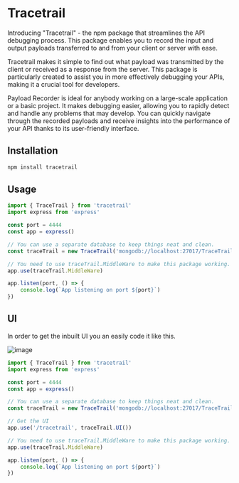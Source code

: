 # Tracetrail

Introducing "Tracetrail" -  the npm package that streamlines the API debugging process. This package enables you to record the input and output payloads transferred to and from your client or server with ease.

Tracetrail makes it simple to find out what payload was transmitted by the client or received as a response from the server. This package is particularly created to assist you in more effectively debugging your APIs, making it a crucial tool for developers.

Payload Recorder is ideal for anybody working on a large-scale application or a basic project. It makes debugging easier, allowing you to rapidly detect and handle any problems that may develop. You can quickly navigate through the recorded payloads and receive insights into the performance of your API thanks to its user-friendly interface.


## Installation

``` bash
npm install tracetrail
```

## Usage

```javascript
import { TraceTrail } from 'tracetrail'
import express from 'express'

const port = 4444
const app = express()

// You can use a separate database to keep things neat and clean.
const traceTrail = new TraceTrail('mongodb://localhost:27017/TraceTrail')

// You need to use traceTrail.MiddleWare to make this package working.
app.use(traceTrail.MiddleWare)

app.listen(port, () => {
    console.log(`App listening on port ${port}`)
})
```

## UI

In order to get the inbuilt UI you an easily code it like this.

![image](https://github.com/okayshankha/tracetrail/assets/30183032/f8e6164b-7026-4f34-9e27-503d36ceaeef)

``` javascript
import { TraceTrail } from 'tracetrail'
import express from 'express'

const port = 4444
const app = express()

// You can use a separate database to keep things neat and clean.
const traceTrail = new TraceTrail('mongodb://localhost:27017/TraceTrail')

// Get the UI
app.use('/tracetrail', traceTrail.UI())

// You need to use traceTrail.MiddleWare to make this package working.
app.use(traceTrail.MiddleWare)

app.listen(port, () => {
    console.log(`App listening on port ${port}`)
})
```




